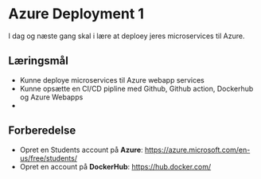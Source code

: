 # Azure Deployment 1
I dag og næste gang skal i lære at deploey jeres microservices til Azure.

## Læringsmål
* Kunne deploye microservices til Azure webapp services
* Kunne opsætte en CI/CD pipline med Github, Github action, Dockerhub og Azure Webapps
* 
## Forberedelse
* Opret en Students account på **Azure**: https://azure.microsoft.com/en-us/free/students/
* Opret en account på **DockerHub**: https://hub.docker.com/
